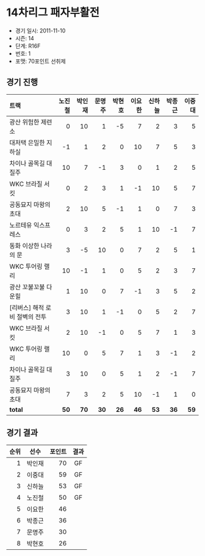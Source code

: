 # 14차리그 패자부활전

- 경기 일시: 2011-11-10
- 시즌: 14
- 단계: R16F
- 번호: 1
- 포맷: 70포인트 선취제





## 경기 진행

| 트랙 | 노진철 | 박인재 | 문명주 | 박현호 | 이요한 | 신하늘 | 박종근 | 이중대 |
|:---|---:|---:|---:|---:|---:|---:|---:|---:|
| 광산 위험한 제련소 | 0 | 10 | 1 | -5 | 7 | 2 | 3 | 5 |
| 대저택 은밀한 지하실 | -1 | 1 | 2 | 0 | 10 | 7 | 5 | 3 |
| 차이나 골목길 대질주 | 10 | 7 | -1 | 3 | 0 | 1 | 2 | 5 |
| WKC 브라질 서킷 | 0 | 2 | 3 | 1 | -1 | 10 | 5 | 7 |
| 공동묘지 마왕의 초대 | 2 | 10 | 5 | -1 | 1 | 0 | 7 | 3 |
| 노르테유 익스프레스 | 0 | 3 | 2 | 5 | 1 | 10 | -1 | 7 |
| 동화 이상한 나라의 문 | 3 | -5 | 10 | 0 | 7 | 2 | 5 | 1 |
| WKC 투어링 랠리 | 10 | -1 | 1 | 0 | 5 | 2 | 3 | 7 |
| 광산 꼬불꼬불 다운힐 | 1 | 10 | 0 | 7 | -1 | 3 | 5 | 2 |
| [리버스] 해적 로비 절벽의 전투 | 3 | 10 | 1 | -1 | 0 | 5 | 2 | 7 |
| WKC 브라질 서킷 | 2 | 10 | -1 | 0 | 5 | 7 | 1 | 3 |
| WKC 투어링 랠리 | 10 | 0 | 5 | 7 | 1 | 3 | -1 | 2 |
| 차이나 골목길 대질주 | 3 | 10 | 0 | 5 | 1 | 2 | -1 | 7 |
| 공동묘지 마왕의 초대 | 7 | 3 | 2 | 5 | 10 | -1 | 1 | 0 |
| __total__ | __50__ | __70__ | __30__ | __26__ | __46__ | __53__ | __36__ | __59__ |




## 경기 결과

| 순위 | 선수 | 포인트 | 결과 |
|---:|:---:|---:|:---:|
| 1 | 박인재 | 70 | GF |
| 2 | 이중대 | 59 | GF |
| 3 | 신하늘 | 53 | GF |
| 4 | 노진철 | 50 | GF |
| 5 | 이요한 | 46 |  |
| 6 | 박종근 | 36 |  |
| 7 | 문명주 | 30 |  |
| 8 | 박현호 | 26 |  |

